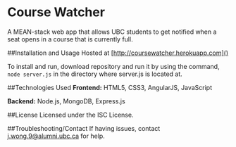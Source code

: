 # Course Watcher

A MEAN-stack web app that allows UBC students to get notified when a seat opens in a course that is currently full. 

##Installation and Usage
Hosted at [http://coursewatcher.herokuapp.com]()

To install and run, download repository and run it by using the command, ```node server.js``` in the directory where server.js is located at.

##Technologies Used
**Frontend:** HTML5, CSS3, AngularJS, JavaScript

**Backend:** Node.js, MongoDB, Express.js

##License
Licensed under the ISC License.

##Troubleshooting/Contact
If having issues, contact j.wong.9@alumni.ubc.ca for help.

